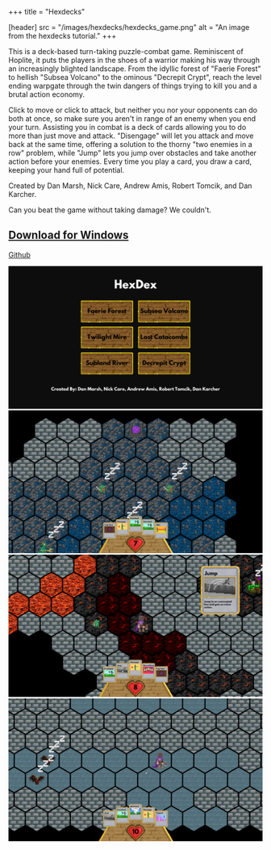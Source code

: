 +++
title =  "Hexdecks"

[header]
src = "/images/hexdecks/hexdecks_game.png"
alt =  "An image from the hexdecks tutorial."
+++

This is a deck-based turn-taking puzzle-combat game. Reminiscent of Hoplite, it
puts the players in the shoes of a warrior making his way through an
increasingly blighted landscape. From the idyllic forest of "Faerie
Forest" to hellish "Subsea Volcano" to the ominous "Decrepit Crypt", reach the
level ending warpgate through the twin dangers of things trying to kill you and
a brutal action economy.

Click to move or click to attack, but neither you nor your opponents can do both
at once, so make sure you aren't in range of an enemy when you end your turn.
Assisting you in combat is a deck of cards allowing you to do more than just
move and attack. "Disengage" will let you attack and move back at the same time,
offering a solution to the thorny "two enemies in a row" problem, while "Jump"
lets you jump over obstacles and take another action before your enemies. Every
time you play a card, you draw a card, keeping your hand full of potential.

Created by Dan Marsh, Nick Care, Andrew Amis, Robert Tomcik, and Dan Karcher.

Can you beat the game without taking damage? We couldn't.

## <a href="/downloads/hexdecks-windows.zip">Download for Windows</a>
[Github](https://github.com/atamis/hexdecks)

![Hexdecks' main menu](/images/hexdecks/hexdecks_main_menu.png)
![A level-ending warpgate](/images/hexdecks/hexdecks_warpgate.png)
![The Subsea Volcano level](/images/hexdecks/hexdecks_subsea_volcano.png)
![The Decrepit Crypt level](/images/hexdecks/hexdecks_decrepit_crypt.png)


